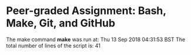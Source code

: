 # Peer-graded Assignment: Bash, Make, Git, and GitHub
 The make command **make** was run at:
Thu 13 Sep 2018 04:31:53 BST
The total number of lines of the script is:
41
